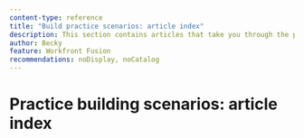 ```yaml
---
content-type: reference
title: "Build practice scenarios: article index"
description: This section contains articles that take you through the process of building simple scenarios.
author: Becky
feature: Workfront Fusion
recommendations: noDisplay, noCatalog
--- 
```


# Practice building scenarios: article index
